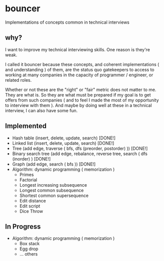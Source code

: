 # bouncer

Implementations of concepts common in technical interviews

## why?

I want to improve my technical interviewing skills. One reason is they're weak.

I called it bouncer because these concepts, and coherent implementations ( and understanding ) of them, are the status quo gatekeepers to access to working at many companies in the capacity of programmer / engineer, or related roles.

Whether or not these are the "right" or "fair" metric does not matter to me. They are what is. So they are what must be prepared if my goal is to get offers from such companies ( and to feel I made the most of my opportunity to interview with them ). And maybe by doing well at these in a technical interview, I can also have some fun.

## Implemented

- Hash table (insert, delete, update, search) [DONE!]
- Linked list (insert, delete, update, search) [DONE!]
- Tree (add edge, traverse ( bfs, dfs (preorder, postorder) )) [DONE!]
- Binary search tree (add edge, rebalance, reverse tree, search ( dfs (inorder) ) [DONE!]
- Graph (add edge, search ( bfs )) [DONE!]
- Algorithm: dynamic programming ( memorization )
  - Primes
  - Factorial
  - Longest increasing subsequence
  - Longest common subsequence
  - Shortest common supersequence
  - Edit distance
  - Edit script
  - Dice Throw

## In Progress

- Algorithm: dynamic programming ( memorization )
  - Box stack
  - Egg drop
  - ... others



